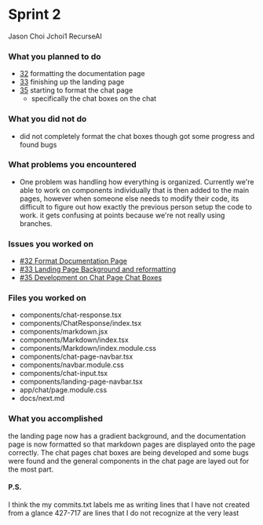 # Sprint 2

Jason Choi
Jchoi1
RecurseAI

### What you planned to do
- [32](https://github.com/utk-cs340-fall23/recurseAI/issues/32) formatting the documentation page
- [33](https://github.com/utk-cs340-fall23/recurseAI/issues/33) finishing up the landing page
- [35](https://github.com/utk-cs340-fall23/recurseAI/issues/35) starting to format the chat page 
    - specifically the chat boxes on the chat
### What you did not do
- did not completely format the chat boxes though got some progress and found bugs

### What problems you encountered
- One problem was handling how everything is organized. Currently we're able to work on components individually that is then added to the main pages, however when someone else needs to modify their code, its difficult to figure out how exactly the previous person setup the code to work. it gets confusing at points because we're not really using branches.

### Issues you worked on
- [#32 Format Documentation Page](https://github.com/utk-cs340-fall23/recurseAI/issues/32)
- [#33 Landing Page Background and reformatting](https://github.com/utk-cs340-fall23/recurseAI/issues/33) 
- [#35 Development on Chat Page Chat Boxes](https://github.com/utk-cs340-fall23/recurseAI/issues/35) 

### Files you worked on
- components/chat-response.tsx
- components/ChatResponse/index.tsx
- components/markdown.jsx
- components/Markdown/index.tsx 
- components/Markdown/index.module.css
- components/chat-page-navbar.tsx
- components/navbar.module.css
- components/chat-input.tsx
- components/landing-page-navbar.tsx
- app/chat/page.module.css
- docs/next.md


### What you accomplished
the landing page now has a gradient background, and the documentation page is now formatted so that markdown pages are displayed onto the page correctly. The chat pages chat boxes are being developed and some bugs were found and the general components in the chat page are layed out for the most part.

#### P.S.
I think the my commits.txt labels me as writing lines that I have not created from a glance 427-717 are lines that I do not recognize at the very least